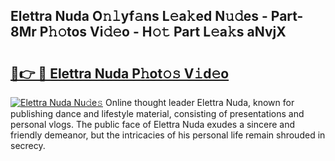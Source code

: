 ## Elettra Nuda O𝚗𝚕yf𝚊ns L𝚎a𝚔ed N𝚞𝚍es - Part-8Mr P𝚑𝚘tos Vi𝚍𝚎o - H𝚘𝚝 Part L𝚎a𝚔s aNvjX

# <h2><a href="http://kf46ce2.oniu.top/?m=Elettra+Nuda">🔗👉 🔴 Elettra Nuda P𝚑ot𝚘𝚜 V𝚒d𝚎o</a></h2>

[![Elettra Nuda Nu𝚍e𝚜](https://i.imgur.com/0qMVB7G.gif)](http://kf46ce2.oniu.top/?m=Elettra+Nuda)
Online thought leader Elettra Nuda, known for publishing dance and lifestyle material, consisting of presentations and personal vlogs. The public face of Elettra Nuda exudes a sincere and friendly demeanor, but the intricacies of his personal life remain shrouded in secrecy.  
